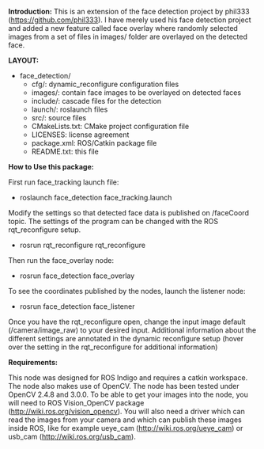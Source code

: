 **Introduction:**
This is an extension of the face detection project by phil333 (https://github.com/phil333). I have merely used his face detection project and added a new feature called face overlay where randomly selected images from a set of files in images/ folder are overlayed on the detected face.


**LAYOUT:**
- face_detection/
  - cfg/:                 dynamic_reconfigure configuration files
  - images/:              contain face images to be overlayed on detected faces
  - include/:             cascade files for the detection
  - launch/:              roslaunch files
  - src/:                 source files
  - CMakeLists.txt:       CMake project configuration file
  - LICENSES:             license agreement
  - package.xml:          ROS/Catkin package file
  - README.txt:           this file

**How to Use this package:**

First run face_tracking launch file:
  - roslaunch face_detection face_tracking.launch
  
Modify the settings so that detected face data is published on /faceCoord topic. The settings of the program can be changed with the ROS rqt_reconfigure setup.
  - rosrun rqt_reconfigure rqt_reconfigure
  
Then run the face_overlay node:
  - rosrun face_detection face_overlay

To see the coordinates published by the nodes, launch the listener node:
  - rosrun face_detection face_listener


Once you have the rqt_reconfigure open, change the input image default
(/camera/image_raw) to your desired input. Additional information about the
different settings are annotated in the dynamic reconfigure setup (hover over
the setting in the rqt_reconfigure for additional information)


**Requirements:**

This node was designed for ROS Indigo and requires a catkin workspace. The node
also makes use of OpenCV. The node has been tested under OpenCV 2.4.8 and 3.0.0.
To be able to get your images into the node, you will need to ROS Vision_OpenCV
package (http://wiki.ros.org/vision_opencv). You will also need a driver which
can read the images from your camera and which can publish these images inside
ROS, like for example ueye_cam (http://wiki.ros.org/ueye_cam) or usb_cam
(http://wiki.ros.org/usb_cam).
